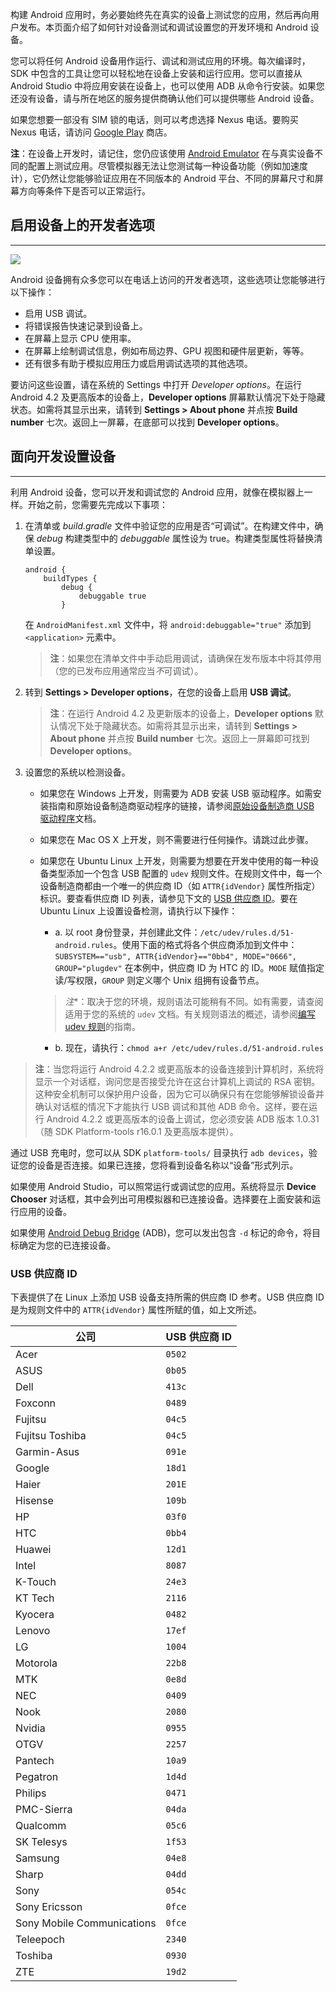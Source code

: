 构建 Android 应用时，务必要始终先在真实的设备上测试您的应用，然后再向用户发布。本页面介绍了如何针对设备测试和调试设置您的开发环境和 Android 设备。

您可以将任何 Android 设备用作运行、调试和测试应用的环境。每次编译时，SDK 中包含的工具让您可以轻松地在设备上安装和运行应用。您可以直接从 Android Studio 中将应用安装在设备上，也可以使用 ADB 从命令行安装。如果您还没有设备，请与所在地区的服务提供商确认他们可以提供哪些 Android 设备。

如果您想要一部没有 SIM 锁的电话，则可以考虑选择 Nexus 电话。要购买 Nexus 电话，请访问 [Google Play](https://play.google.com/store/devices) 商店。

**注**：在设备上开发时，请记住，您仍应该使用 [Android Emulator](https://developer.android.google.cn/tools/devices/emulator.html) 在与真实设备不同的配置上测试应用。尽管模拟器无法让您测试每一种设备功能（例如加速度计），它仍然让您能够验证应用在不同版本的 Android 平台、不同的屏幕尺寸和屏幕方向等条件下是否可以正常运行。

## 启用设备上的开发者选项

------

![](https://developer.android.google.cn/images/tools/dev-options-inmilk.png)

Android 设备拥有众多您可以在电话上访问的开发者选项，这些选项让您能够进行以下操作：

- 启用 USB 调试。
- 将错误报告快速记录到设备上。
- 在屏幕上显示 CPU 使用率。
- 在屏幕上绘制调试信息，例如布局边界、GPU 视图和硬件层更新，等等。
- 还有很多有助于模拟应用压力或启用调试选项的其他选项。

要访问这些设置，请在系统的 Settings 中打开 *Developer options*。在运行 Android 4.2 及更高版本的设备上，**Developer options** 屏幕默认情况下处于隐藏状态。如需将其显示出来，请转到 **Settings > About phone** 并点按 **Build number** 七次。返回上一屏幕，在底部可以找到 **Developer options**。

## 面向开发设置设备

------

利用 Android 设备，您可以开发和调试您的 Android 应用，就像在模拟器上一样。开始之前，您需要先完成以下事项：

1. 在清单或 *build.gradle* 文件中验证您的应用是否“可调试”。在构建文件中，确保 *debug* 构建类型中的 *debuggable* 属性设为 true。构建类型属性将替换清单设置。

   ```
   android {
       buildTypes {
           debug {
               debuggable true
           }
   ```

   在 `AndroidManifest.xml` 文件中，将 `android:debuggable="true"` 添加到 `<application>` 元素中。

   > **注**：如果您在清单文件中手动启用调试，请确保在发布版本中将其停用（您的已发布应用通常应当*不*可调试）。

2. 转到 **Settings > Developer options**，在您的设备上启用 **USB 调试**。

   > **注**：在运行 Android 4.2 及更新版本的设备上，**Developer options** 默认情况下处于隐藏状态。如需将其显示出来，请转到 **Settings > About phone** 并点按 **Build number** 七次。返回上一屏幕即可找到 **Developer options**。

3. 设置您的系统以检测设备。

   - 如果您在 Windows 上开发，则需要为 ADB 安装 USB 驱动程序。如需安装指南和原始设备制造商驱动程序的链接，请参阅[原始设备制造商 USB 驱动程序](https://developer.android.google.cn/tools/extras/oem-usb.html)文档。

   - 如果您在 Mac OS X 上开发，则不需要进行任何操作。请跳过此步骤。

   - 如果您在 Ubuntu Linux 上开发，则需要为想要在开发中使用的每一种设备类型添加一个包含 USB 配置的 `udev` 规则文件。在规则文件中，每一个设备制造商都由一个唯一的供应商 ID（如 `ATTR{idVendor}` 属性所指定）标识。要查看供应商 ID 列表，请参见下文的 [USB 供应商 ID](https://developer.android.google.cn/studio/run/device.html#VendorIds)。要在 Ubuntu Linux 上设置设备检测，请执行以下操作：

     - a. 以 root 身份登录，并创建此文件：`/etc/udev/rules.d/51-android.rules`。使用下面的格式将各个供应商添加到文件中：
       `SUBSYSTEM=="usb", ATTR{idVendor}=="0bb4", MODE="0666", GROUP="plugdev"` 
       在本例中，供应商 ID 为 HTC 的 ID。`MODE` 赋值指定读/写权限，`GROUP` 则定义哪个 Unix 组拥有设备节点。

     > *注**：取决于您的环境，规则语法可能稍有不同。如有需要，请查阅适用于您的系统的 `udev` 文档。有关规则语法的概述，请参阅[编写 udev 规则](http://www.reactivated.net/writing_udev_rules.html)的指南。
     - b. 现在，请执行：`chmod a+r /etc/udev/rules.d/51-android.rules`

> **注**：当您将运行 Android 4.2.2 或更高版本的设备连接到计算机时，系统将显示一个对话框，询问您是否接受允许在这台计算机上调试的 RSA 密钥。这种安全机制可以保护用户设备，因为它可以确保只有在您能够解锁设备并确认对话框的情况下才能执行 USB 调试和其他 ADB 命令。这样，要在运行 Android 4.2.2 或更高版本的设备上调试，您必须安装 ADB 版本 1.0.31（随 SDK Platform-tools r16.0.1 及更高版本提供）。

通过 USB 充电时，您可以从 SDK `platform-tools/` 目录执行 `adb devices`，验证您的设备是否连接。如果已连接，您将看到设备名称以“设备”形式列示。

如果使用 Android Studio，可以照常运行或调试您的应用。系统将显示 **Device Chooser** 对话框，其中会列出可用模拟器和已连接设备。选择要在上面安装和运行应用的设备。

如果使用 [Android Debug Bridge](https://developer.android.google.cn/tools/help/adb.html) (ADB)，您可以发出包含 `-d` 标记的命令，将目标确定为您的已连接设备。

### USB 供应商 ID

下表提供了在 Linux 上添加 USB 设备支持所需的供应商 ID 参考。USB 供应商 ID 是为规则文件中的 `ATTR{idVendor}` 属性所赋的值，如上文所述。

| 公司                         | USB 供应商 ID |
| -------------------------- | ---------- |
| Acer                       | `0502`     |
| ASUS                       | `0b05`     |
| Dell                       | `413c`     |
| Foxconn                    | `0489`     |
| Fujitsu                    | `04c5`     |
| Fujitsu Toshiba            | `04c5`     |
| Garmin-Asus                | `091e`     |
| Google                     | `18d1`     |
| Haier                      | `201E`     |
| Hisense                    | `109b`     |
| HP                         | `03f0`     |
| HTC                        | `0bb4`     |
| Huawei                     | `12d1`     |
| Intel                      | `8087`     |
| K-Touch                    | `24e3`     |
| KT Tech                    | `2116`     |
| Kyocera                    | `0482`     |
| Lenovo                     | `17ef`     |
| LG                         | `1004`     |
| Motorola                   | `22b8`     |
| MTK                        | `0e8d`     |
| NEC                        | `0409`     |
| Nook                       | `2080`     |
| Nvidia                     | `0955`     |
| OTGV                       | `2257`     |
| Pantech                    | `10a9`     |
| Pegatron                   | `1d4d`     |
| Philips                    | `0471`     |
| PMC-Sierra                 | `04da`     |
| Qualcomm                   | `05c6`     |
| SK Telesys                 | `1f53`     |
| Samsung                    | `04e8`     |
| Sharp                      | `04dd`     |
| Sony                       | `054c`     |
| Sony Ericsson              | `0fce`     |
| Sony Mobile Communications | `0fce`     |
| Teleepoch                  | `2340`     |
| Toshiba                    | `0930`     |
| ZTE                        | `19d2`     |